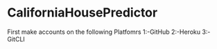 # CaliforniaHousePredictor

First make accounts on the following Platfomrs
1:-GitHub
2:-Heroku
3:-GitCLI